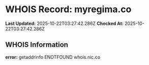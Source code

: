 # WHOIS Record: myregima.co

**Last Updated:** 2025-10-22T03:27:42.286Z
**Checked At:** 2025-10-22T03:27:42.286Z

## WHOIS Information

**error:** getaddrinfo ENOTFOUND whois.nic.co

